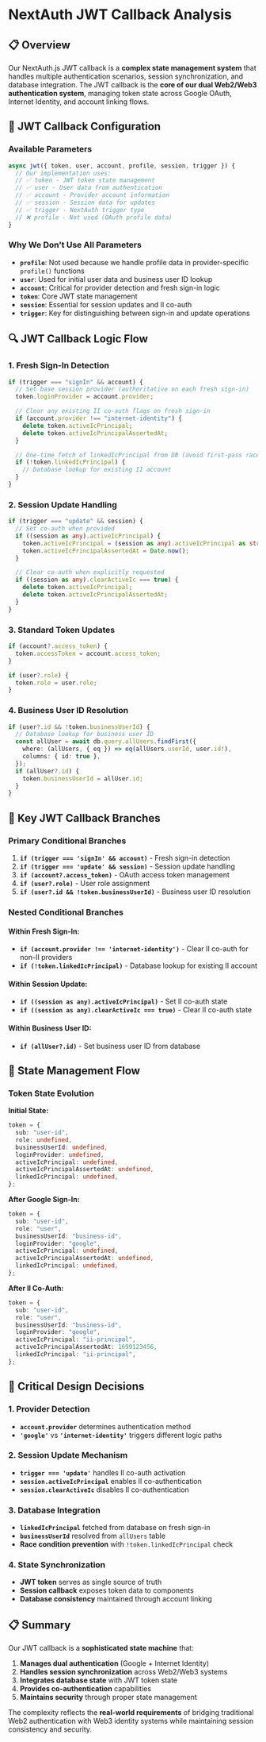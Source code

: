# NextAuth JWT Callback Analysis

## 📋 **Overview**

Our NextAuth.js JWT callback is a **complex state management system** that handles multiple authentication scenarios, session synchronization, and database integration. The JWT callback is the **core of our dual Web2/Web3 authentication system**, managing token state across Google OAuth, Internet Identity, and account linking flows.

## 🔧 **JWT Callback Configuration**

### **Available Parameters**

```typescript
async jwt({ token, user, account, profile, session, trigger }) {
  // Our implementation uses:
  // ✅ token - JWT token state management
  // ✅ user - User data from authentication
  // ✅ account - Provider account information
  // ✅ session - Session data for updates
  // ✅ trigger - NextAuth trigger type
  // ❌ profile - Not used (OAuth profile data)
}
```

### **Why We Don't Use All Parameters**

- **`profile`**: Not used because we handle profile data in provider-specific `profile()` functions
- **`user`**: Used for initial user data and business user ID lookup
- **`account`**: Critical for provider detection and fresh sign-in logic
- **`token`**: Core JWT state management
- **`session`**: Essential for session updates and II co-auth
- **`trigger`**: Key for distinguishing between sign-in and update operations

## 🔍 **JWT Callback Logic Flow**

### **1. Fresh Sign-In Detection**

```typescript
if (trigger === "signIn" && account) {
  // Set base session provider (authoritative on each fresh sign-in)
  token.loginProvider = account.provider;

  // Clear any existing II co-auth flags on fresh sign-in
  if (account.provider !== "internet-identity") {
    delete token.activeIcPrincipal;
    delete token.activeIcPrincipalAssertedAt;
  }

  // One-time fetch of linkedIcPrincipal from DB (avoid first-pass race)
  if (!token.linkedIcPrincipal) {
    // Database lookup for existing II account
  }
}
```

### **2. Session Update Handling**

```typescript
if (trigger === "update" && session) {
  // Set co-auth when provided
  if ((session as any).activeIcPrincipal) {
    token.activeIcPrincipal = (session as any).activeIcPrincipal as string;
    token.activeIcPrincipalAssertedAt = Date.now();
  }

  // Clear co-auth when explicitly requested
  if ((session as any).clearActiveIc === true) {
    delete token.activeIcPrincipal;
    delete token.activeIcPrincipalAssertedAt;
  }
}
```

### **3. Standard Token Updates**

```typescript
if (account?.access_token) {
  token.accessToken = account.access_token;
}

if (user?.role) {
  token.role = user.role;
}
```

### **4. Business User ID Resolution**

```typescript
if (user?.id && !token.businessUserId) {
  // Database lookup for business user ID
  const allUser = await db.query.allUsers.findFirst({
    where: (allUsers, { eq }) => eq(allUsers.userId, user.id!),
    columns: { id: true },
  });
  if (allUser?.id) {
    token.businessUserId = allUser.id;
  }
}
```

## 🎯 **Key JWT Callback Branches**

### **Primary Conditional Branches**

1. **`if (trigger === 'signIn' && account)`** - Fresh sign-in detection
2. **`if (trigger === 'update' && session)`** - Session update handling
3. **`if (account?.access_token)`** - OAuth access token management
4. **`if (user?.role)`** - User role assignment
5. **`if (user?.id && !token.businessUserId)`** - Business user ID resolution

### **Nested Conditional Branches**

#### **Within Fresh Sign-In:**

- **`if (account.provider !== 'internet-identity')`** - Clear II co-auth for non-II providers
- **`if (!token.linkedIcPrincipal)`** - Database lookup for existing II account

#### **Within Session Update:**

- **`if ((session as any).activeIcPrincipal)`** - Set II co-auth state
- **`if ((session as any).clearActiveIc === true)`** - Clear II co-auth state

#### **Within Business User ID:**

- **`if (allUser?.id)`** - Set business user ID from database

## 🔄 **State Management Flow**

### **Token State Evolution**

**Initial State:**

```typescript
token = {
  sub: "user-id",
  role: undefined,
  businessUserId: undefined,
  loginProvider: undefined,
  activeIcPrincipal: undefined,
  activeIcPrincipalAssertedAt: undefined,
  linkedIcPrincipal: undefined,
};
```

**After Google Sign-In:**

```typescript
token = {
  sub: "user-id",
  role: "user",
  businessUserId: "business-id",
  loginProvider: "google",
  activeIcPrincipal: undefined,
  activeIcPrincipalAssertedAt: undefined,
  linkedIcPrincipal: undefined,
};
```

**After II Co-Auth:**

```typescript
token = {
  sub: "user-id",
  role: "user",
  businessUserId: "business-id",
  loginProvider: "google",
  activeIcPrincipal: "ii-principal",
  activeIcPrincipalAssertedAt: 1699123456,
  linkedIcPrincipal: "ii-principal",
};
```

## 🎯 **Critical Design Decisions**

### **1. Provider Detection**

- **`account.provider`** determines authentication method
- **`'google'`** vs **`'internet-identity'`** triggers different logic paths

### **2. Session Update Mechanism**

- **`trigger === 'update'`** handles II co-auth activation
- **`session.activeIcPrincipal`** enables II co-authentication
- **`session.clearActiveIc`** disables II co-authentication

### **3. Database Integration**

- **`linkedIcPrincipal`** fetched from database on fresh sign-in
- **`businessUserId`** resolved from `allUsers` table
- **Race condition prevention** with `!token.linkedIcPrincipal` check

### **4. State Synchronization**

- **JWT token** serves as single source of truth
- **Session callback** exposes token data to components
- **Database consistency** maintained through account linking

## 📋 **Summary**

Our JWT callback is a **sophisticated state machine** that:

1. **Manages dual authentication** (Google + Internet Identity)
2. **Handles session synchronization** across Web2/Web3 systems
3. **Integrates database state** with JWT token state
4. **Provides co-authentication** capabilities
5. **Maintains security** through proper state management

The complexity reflects the **real-world requirements** of bridging traditional Web2 authentication with Web3 identity systems while maintaining session consistency and security.
